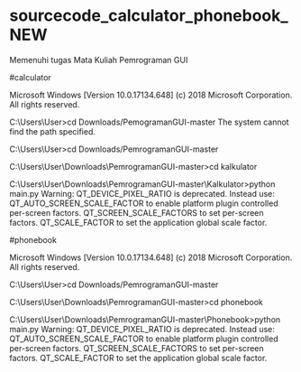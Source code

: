 # sourcecode_calculator_phonebook_NEW
Memenuhi tugas Mata Kuliah Pemrograman GUI

#calculator

Microsoft Windows [Version 10.0.17134.648]
(c) 2018 Microsoft Corporation. All rights reserved.

C:\Users\User>cd Downloads/PemogramanGUI-master
The system cannot find the path specified.

C:\Users\User>cd Downloads/PemrogramanGUI-master

C:\Users\User\Downloads\PemrogramanGUI-master>cd kalkulator

C:\Users\User\Downloads\PemrogramanGUI-master\Kalkulator>python main.py
Warning: QT_DEVICE_PIXEL_RATIO is deprecated. Instead use:
   QT_AUTO_SCREEN_SCALE_FACTOR to enable platform plugin controlled per-screen factors.
   QT_SCREEN_SCALE_FACTORS to set per-screen factors.
   QT_SCALE_FACTOR to set the application global scale factor.
   
   
#phonebook

Microsoft Windows [Version 10.0.17134.648]
(c) 2018 Microsoft Corporation. All rights reserved.

C:\Users\User>cd Downloads/PemrogramanGUI-master

C:\Users\User\Downloads\PemrogramanGUI-master>cd phonebook

C:\Users\User\Downloads\PemrogramanGUI-master\Phonebook>python main.py
Warning: QT_DEVICE_PIXEL_RATIO is deprecated. Instead use:
   QT_AUTO_SCREEN_SCALE_FACTOR to enable platform plugin controlled per-screen factors.
   QT_SCREEN_SCALE_FACTORS to set per-screen factors.
   QT_SCALE_FACTOR to set the application global scale factor.
